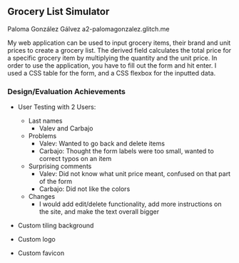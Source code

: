 ## Grocery List Simulator
Paloma González Gálvez
a2-palomagonzalez.glitch.me

My web application can be used to input grocery items, their brand and unit prices to create a grocery list.
The derived field calculates the total price for a specific grocery item by multiplying the quantity and the unit price.
In order to use the application, you have to fill out the form and hit enter.
I used a CSS table for the form, and a CSS flexbox for the inputted data.

### Design/Evaluation Achievements
- User Testing with 2 Users:
  - Last names
    * Valev and Carbajo
  - Problems
    * Valev: Wanted to go back and delete items
    * Carbajo: Thought the form labels were too small, wanted to correct typos on an item
  - Surprising comments
    * Valev: Did not know what unit price meant, confused on that part of the form
    * Carbajo: Did not like the colors
  - Changes
    * I would add edit/delete functionality, add more instructions on the site, and make the text overall bigger

- Custom tiling background
- Custom logo
- Custom favicon
